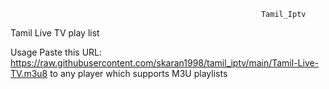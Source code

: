                                                             Tamil_Iptv
Tamil Live TV play list 

Usage
Paste this URL: https://raw.githubusercontent.com/skaran1998/tamil_iptv/main/Tamil-Live-TV.m3u8 to any player which supports M3U playlists
